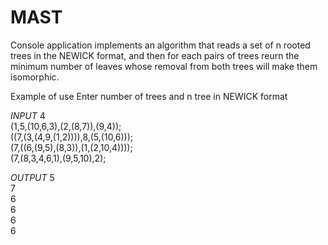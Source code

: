 # MAST
Console application implements an algorithm that reads a set of n rooted trees in the NEWICK format, and then for each pairs of trees reurn the minimum number of leaves whose removal from both trees will make them isomorphic.


Example of use
Enter number of trees and n tree in NEWICK format

*INPUT*
4					                                
(1,5,(10,6,3),(2,(8,7)),(9,4));  
((7,(3,(4,9,(1,2)))),8,(5,(10,6)));    
(7,((6,(9,5),(8,3)),(1,(2,10,4))));    
(7,(8,3,4,6,1),(9,5,10),2);   

*OUTPUT*
5   
7   
6   
6   
6   
6   
